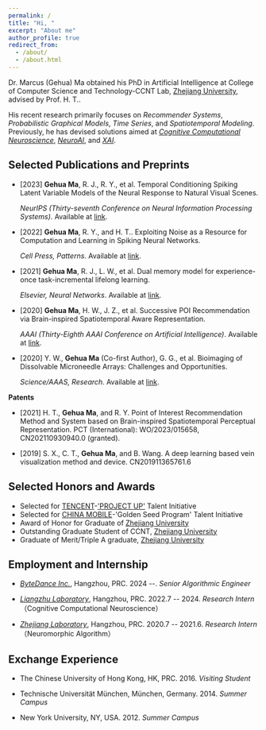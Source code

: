 ```yaml
---
permalink: /
title: "Hi, "
excerpt: "About me"
author_profile: true
redirect_from: 
  - /about/
  - /about.html
---
```


Dr. Marcus (Gehua) Ma obtained his PhD in Artificial Intelligence at College of Computer Science and Technology-CCNT Lab, [Zhejiang University](https://www.zju.edu.cn/english/), advised by Prof. H. T..

His recent research primarily focuses on *Recommender Systems*, *Probabilistic Graphical Models*, *Time Series*, and *Spatiotemporal Modeling*. Previously, he has devised solutions aimed at [*Cognitive Computational Neuroscience*](https://doi.org/10.1038/s41593-018-0210-5), [*NeuroAI*](https://doi.org/10.1038/s41467-023-37180-x), and [*XAI*](https://doi.org/10.1073/pnas.1900654116).


Selected Publications and Preprints 
-----

+ [2023] **Gehua Ma**, R. J., R. Y., et al. Temporal Conditioning Spiking Latent Variable Models of the Neural Response to Natural Visual Scenes.

   *NeurIPS (Thirty-seventh Conference on Neural Information Processing Systems)*. Available at [link](https://neurips.cc/virtual/2023/poster/71480).
  

+ [2022] **Gehua Ma**, R. Y., and H. T.. Exploiting Noise as a Resource for Computation and Learning in Spiking Neural Networks.

   *Cell Press, Patterns*. Available at [link](https://www.cell.com/patterns/fulltext/S2666-3899(23)00200-3#%20).


+ [2021] **Gehua Ma**, R. J., L. W., et al. Dual memory model for experience-once task-incremental lifelong learning.

   *Elsevier, Neural Networks*. Available at [link](https://www.researchgate.net/publication/372391901_Dual_memory_model_for_experience-once_task-incremental_lifelong_learning).

+ [2020] **Gehua Ma**, H. W., J. Z., et al. Successive POI Recommendation via Brain-inspired Spatiotemporal Aware Representation.

  *AAAI (Thirty-Eighth AAAI Conference on Artificial Intelligence)*. Available at [link](https://ojs.aaai.org/index.php/AAAI/article/view/27813).


+ [2020] Y. W., **Gehua Ma** (Co-first Author), G. G., et al. Bioimaging of Dissolvable Microneedle Arrays: Challenges and Opportunities.

   *Science/AAAS, Research*. Available at [link](http://dx.doi.org/10.34133/2022/9758491). 

**Patents**

+ [2021] H. T., **Gehua Ma**, and R. Y. Point of Interest Recommendation Method and System based on Brain-inspired Spatiotemporal Perceptual Representation. PCT (International): WO/2023/015658, CN202110930940.0 (granted).

+ [2019] S. X., C. T., **Gehua Ma**, and B. Wang. A deep learning based vein visualization method and device. CN201911365761.6

Selected Honors and Awards
-----
+ Selected for [TENCENT](https://www.tencent.com/en-us)-['PROJECT UP'](https://join.qq.com/qingyun.html) Talent Initiative
+ Selected for [CHINA MOBILE](https://www.chinamobileltd.com/en/global/home.php)-'Golden Seed Program' Talent Initiative
+ Award of Honor for Graduate of [Zhejiang University](https://www.zju.edu.cn/english/) 
+ Outstanding Graduate Student of CCNT, [Zhejiang University](https://www.zju.edu.cn/english/) 
+ Graduate of Merit/Triple A graduate, [Zhejiang University](https://www.zju.edu.cn/english/)

Employment and Internship
-----

+ [*ByteDance Inc.*](https://www.bytedance.com/en/), Hangzhou, PRC. 2024 --. *Senior Algorithmic Engineer*

+ [*Liangzhu Laboratory*](http://liangzhulab.zju.edu.cn), Hangzhou, PRC. 2022.7 -- 2024. *Research Intern*（Cognitive Computational Neuroscience）

+ [*Zhejiang Laboratory*](https://www.zhejianglab.com/home), Hangzhou, PRC. 2020.7 -- 2021.6. *Research Intern*（Neuromorphic Algorithm）

Exchange Experience
-----
+ The Chinese University of Hong Kong, HK, PRC. 2016. *Visiting Student*
  
+ Technische Universität München, München, Germany. 2014. *Summer Campus*

+ New York University, NY, USA. 2012. *Summer Campus*
